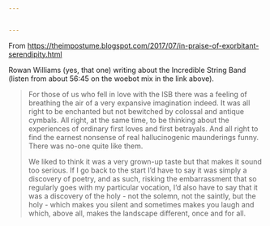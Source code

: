 ```yaml
---


---
```


<p>From <a href="https://theimpostume.blogspot.com/2017/07/in-praise-of-exorbitant-serendipity.html">https://theimpostume.blogspot.com/2017/07/in-praise-of-exorbitant-serendipity.html</a></p>
<p>Rowan Williams (yes, that one) writing about the Incredible String Band (listen from about 56:45 on the woebot mix in the link above).</p>
<blockquote>
<p>For those of us who fell in love with the ISB there was a feeling of breathing the air of a very expansive imagination indeed. It was all right to be enchanted but not bewitched by colossal and antique cymbals. All right, at the same time, to be thinking about the experiences of ordinary first loves and first betrayals. And all right to find the earnest nonsense of real hallucinogenic maunderings funny. There was no-one quite like them.</p>
<p>We liked to think it was a very grown-up taste but that makes it sound too serious. If I go back to the start I’d have to say it was simply a discovery of poetry, and as such, risking the embarrassment that so regularly goes with my particular vocation, I’d also have to say that it was a discovery of the holy - not the solemn, not the saintly, but the holy - which makes you silent and sometimes makes you laugh and which, above all, makes the landscape different, once and for all.</p>
</blockquote>

